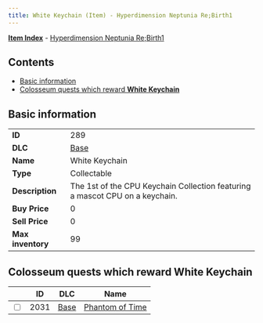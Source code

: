 ```yaml
---
title: White Keychain (Item) - Hyperdimension Neptunia Re;Birth1
---
```


[**Item Index**](/neptunia/rb1/item/index.html) - [Hyperdimension Neptunia Re;Birth1](/neptunia/rb1)

## Contents

- [Basic information](#basic-information)
- [Colosseum quests which reward **White Keychain**](#colosseum-quests-which-reward-white-keychain)

## Basic information

|   |   |
| -- | -- |
| **ID** | 289 |
| **DLC** | [Base](/neptunia/rb1/dlc/1-base.html) |
| **Name** | White Keychain |
| **Type** | Collectable |
| **Description** | The 1st of the CPU Keychain Collection featuring a mascot CPU on a keychain. |
| **Buy Price** | 0 |
| **Sell Price** | 0 |
| **Max inventory** | 99 |


## Colosseum quests which reward **White Keychain**

|    | ID | DLC | Name |
| -- | -- | --- | ---- |
| <input type="checkbox" id="rb1-colosseum-1-2031" class="trackbox" /> | 2031 | [Base](/neptunia/rb1/dlc/1-base.html) | [Phantom of Time](/neptunia/rb1/colosseum/1-2031-phantom-of-time.html) |
